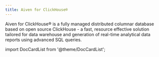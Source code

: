 ```yaml
---
title: Aiven for ClickHouse®
---
```


Aiven for ClickHouse® is a fully managed distributed columnar database
based on open source ClickHouse - a fast, resource effective solution
tailored for data warehouse and generation of real-time analytical data
reports using advanced SQL queries.


import DocCardList from '@theme/DocCardList';

<DocCardList />
